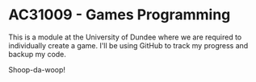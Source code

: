 AC31009 - Games Programming
===========================

This is a module at the University of Dundee where we are required to individually create a game. I'll be using GitHub to track my progress and backup my code.

Shoop-da-woop!

